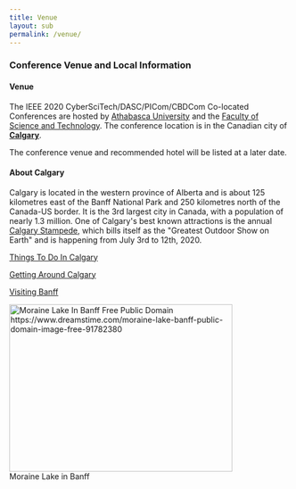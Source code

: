 ```yaml
---
title: Venue
layout: sub
permalink: /venue/
---
```

<h3>Conference Venue and Local Information</h3>
<h4>Venue</h4>
<p>
<p>The IEEE 2020 CyberSciTech/DASC/PICom/CBDCom Co-located Conferences are hosted by 
<a href="https://www.athabascau.ca/" target=_new>Athabasca University</a> and the 
<a href=" https://fst.athabascau.ca/" target=_new>Faculty of Science and Technology</a>. The  conference location is 
in the Canadian city of <b><a href="https://www.calgary.ca/" target=_new>Calgary</a></b>. 
</p><p>
The conference venue and recommended hotel will be listed at a later date.
     
</p>
<h4>About Calgary</h4>
 <p>
Calgary is located in the western province of Alberta and is about 125 kilometres east of the Banff National Park and 
250 kilometres north of the Canada-US border. It is the 3rd largest city in Canada, with a population of nearly 1.3 million. 
One of Calgary's best known attractions is the annual <a href=https://www.calgarystampede.com/ target=_new> Calgary Stampede</a>,
which bills itself as the "Greatest Outdoor Show on Earth" and is happening from July 3rd to 12th, 2020.
</p><p>
      

      
 <a href="https://www.visitcalgary.com/things-to-do" target=_new>Things To Do In Calgary</a>



<a href="https://www.visitcalgary.com/getting-around" target=_new></p><p>Getting Around Calgary</a>


</p><p>
<a href="https://banff.ca/89/Visiting" target=_new>Visiting Banff</a>


</p>
<img src="assets/imgages/banff2.jpg" width=400 height=300 alt="Moraine Lake In Banff Free Public Domain https://www.dreamstime.com/moraine-lake-banff-public-domain-image-free-91782380"><br/>
Moraine Lake in Banff
<br/>
